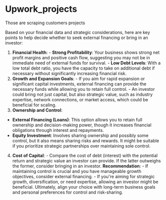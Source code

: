 # Upwork_projects
Those are scraping customers projects

Based on your financial data and strategic considerations, here are key points to help decide whether to seek external financing or bring in an investor:
1. **Financial Health**: - **Strong Profitability**: Your business shows strong net profit margins and positive cash flow, suggesting you may not be in immediate need of external funds for survival. - **Low Debt Levels**: With a low total debt ratio, you have the capacity to take on additional debt if necessary without significantly increasing financial risk.
2. **Growth and Expansion Goals**: - If you aim for rapid expansion or significant capital investments, external financing can provide the necessary funds while allowing you to retain full control. - An investor could bring not just capital, but also strategic value, such as industry expertise, network connections, or market access, which could be beneficial for scaling. 
3. **Ownership and Control**:
- **External Financing (Loans)**: This option allows you to retain full ownership and decision-making power, though it increases financial obligations through interest and repayments. 
- **Equity Investment**: Involves sharing ownership and possibly some control, but it also means sharing risks and rewards. It might be suitable if you prioritize strategic partnerships over maintaining sole control.
4. **Cost of Capital**: - Compare the cost of debt (interest) with the potential return and strategic value an investor can provide. If the latter outweighs the former, consider bringing in an investor.
**Recommendation**: - If maintaining control is crucial and you have manageable growth objectives, consider external financing. - If you're aiming for strategic growth, diversification, or need expertise, allowing an investor might be beneficial. Ultimately, align your choice with long-term business goals and personal preferences for control and risk-sharing.
